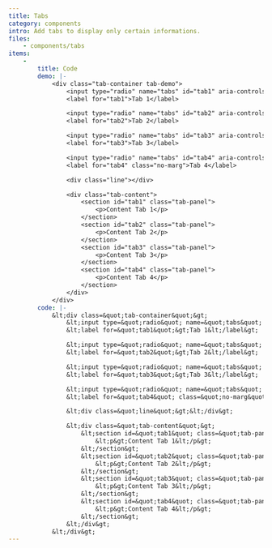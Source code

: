 ```yaml
---
title: Tabs
category: components
intro: Add tabs to display only certain informations.
files:
    - components/tabs
items:
    -
        title: Code
        demo: |-
            <div class="tab-container tab-demo">
                <input type="radio" name="tabs" id="tab1" aria-controls="tab1" checked />
                <label for="tab1">Tab 1</label>

                <input type="radio" name="tabs" id="tab2" aria-controls="tab2" />
                <label for="tab2">Tab 2</label>

                <input type="radio" name="tabs" id="tab3" aria-controls="tab3" />
                <label for="tab3">Tab 3</label>

                <input type="radio" name="tabs" id="tab4" aria-controls="tab4" />
                <label for="tab4" class="no-marg">Tab 4</label>

                <div class="line"></div>

                <div class="tab-content">
                    <section id="tab1" class="tab-panel">
                        <p>Content Tab 1</p>
                    </section>
                    <section id="tab2" class="tab-panel">
                        <p>Content Tab 2</p>
                    </section>
                    <section id="tab3" class="tab-panel">
                        <p>Content Tab 3</p>
                    </section>
                    <section id="tab4" class="tab-panel">
                        <p>Content Tab 4</p>
                    </section>
                </div>
            </div>
        code: |-
            &lt;div class=&quot;tab-container&quot;&gt;
                &lt;input type=&quot;radio&quot; name=&quot;tabs&quot; id=&quot;tab1&quot; aria-controls=&quot;tab1&quot; checked /&gt;
                &lt;label for=&quot;tab1&quot;&gt;Tab 1&lt;/label&gt;

                &lt;input type=&quot;radio&quot; name=&quot;tabs&quot; id=&quot;tab2&quot; aria-controls=&quot;tab2&quot; /&gt;
                &lt;label for=&quot;tab2&quot;&gt;Tab 2&lt;/label&gt;

                &lt;input type=&quot;radio&quot; name=&quot;tabs&quot; id=&quot;tab3&quot; aria-controls=&quot;tab3&quot; /&gt;
                &lt;label for=&quot;tab3&quot;&gt;Tab 3&lt;/label&gt;

                &lt;input type=&quot;radio&quot; name=&quot;tabs&quot; id=&quot;tab4&quot; aria-controls=&quot;tab4&quot; /&gt;
                &lt;label for=&quot;tab4&quot; class=&quot;no-marg&quot;&gt;Tab 4&lt;/label&gt;

                &lt;div class=&quot;line&quot;&gt;&lt;/div&gt;

                &lt;div class=&quot;tab-content&quot;&gt;
                    &lt;section id=&quot;tab1&quot; class=&quot;tab-panel&quot;&gt;
                        &lt;p&gt;Content Tab 1&lt;/p&gt;
                    &lt;/section&gt;
                    &lt;section id=&quot;tab2&quot; class=&quot;tab-panel&quot;&gt;
                        &lt;p&gt;Content Tab 2&lt;/p&gt;
                    &lt;/section&gt;
                    &lt;section id=&quot;tab3&quot; class=&quot;tab-panel&quot;&gt;
                        &lt;p&gt;Content Tab 3&lt;/p&gt;
                    &lt;/section&gt;
                    &lt;section id=&quot;tab4&quot; class=&quot;tab-panel&quot;&gt;
                        &lt;p&gt;Content Tab 4&lt;/p&gt;
                    &lt;/section&gt;
                &lt;/div&gt;
            &lt;/div&gt;
---
```

